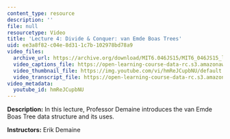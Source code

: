 ```yaml
---
content_type: resource
description: ''
file: null
resourcetype: Video
title: 'Lecture 4: Divide & Conquer: van Emde Boas Trees'
uid: ee3a8f82-c04e-8d31-1c7b-102978bd78a9
video_files:
  archive_url: https://archive.org/download/MIT6.046JS15/MIT6_046JS15_lec04_300k.mp4
  video_captions_file: https://open-learning-course-data-rc.s3.amazonaws.com/6-046j-design-and-analysis-of-algorithms-spring-2015/0320c487d92e557ab8499475a32a9267_hmReJCupbNU.vtt
  video_thumbnail_file: https://img.youtube.com/vi/hmReJCupbNU/default.jpg
  video_transcript_file: https://open-learning-course-data-rc.s3.amazonaws.com/6-046j-design-and-analysis-of-algorithms-spring-2015/2afff3384e87750b2a409296d47f7891_hmReJCupbNU.pdf
video_metadata:
  youtube_id: hmReJCupbNU
---
```


**Description:** In this lecture, Professor Demaine introduces the van Emde Boas Tree data structure and its uses.

**Instructors:** Erik Demaine